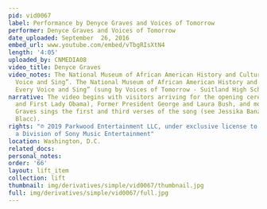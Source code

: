 ```yaml
---
pid: vid0067
label: Performance by Denyce Graves and Voices of Tomorrow
performer: Denyce Graves and Voices of Tomorrow
date_uploaded: September  26, 2016
embed_url: www.youtube.com/embed/vTbgRIsXtN4
length: '4:05'
uploaded_by: CNMEDIA08
video_title: Denyce Graves
video_notes: The National Museum of African American History and Culture “Lift Every
  Voice and Sing”. The National Museum of African American History and Culture “Lift
  Every Voice and Sing” (sung by Voices of Tomorrow - Suitland High School and others)
narrative: The video begins with visitors arriving for the opening ceremony (the President
  and First Lady Obama), Former President George and Laura Bush, and more. Denyce
  Graves sings the first and third verses of the song (see Jessika Banzouzi, Aloe
  Blacc).
rights: "℗ 2019 Parkwood Entertainment LLC, under exclusive license to Columbia Records,
  a Division of Sony Music Entertainment"
location: Washington, D.C.
related_docs: 
personal_notes: 
order: '66'
layout: lift_item
collection: lift
thumbnail: img/derivatives/simple/vid0067/thumbnail.jpg
full: img/derivatives/simple/vid0067/full.jpg
---
```

